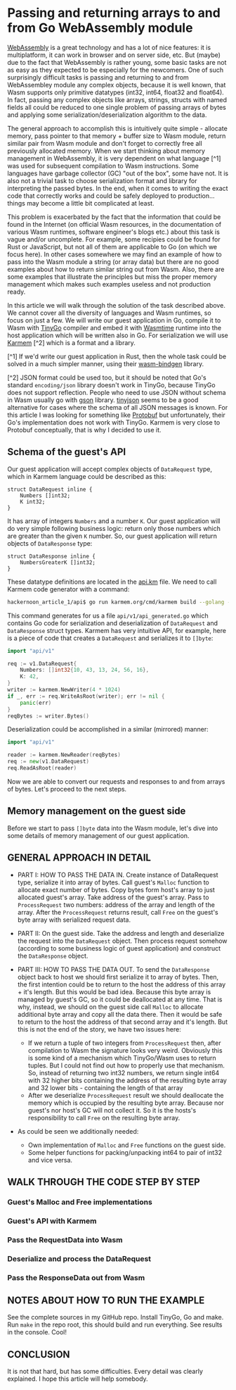 # Passing and returning arrays to and from Go WebAssembly module

[WebAssembly](https://webassembly.org/) is a great technology and has a lot of nice features: it is multiplatform, it
can work in browser and on server side, etc. But (maybe) due to the fact that WebAssembly is rather young, some basic
tasks are not as easy as they expected to be especially for the newcomers. One of such surprisingly difficult tasks is
passing and returning to and from WebAssembley module any complex objects, because it is well known, that Wasm supports
only primitive datatypes (int32, int64, float32 and float64). In fact, passing any complex objects like arrays, strings,
structs with named fields all could be reduced to one single problem of passing arrays of bytes and applying some
serialization/deserialization algorithm to the data.

The general approach to accomplish this is intuitively quite simple - allocate memory, pass pointer to that memory +
buffer size to Wasm module, return similar pair from Wasm module and don't forget to correctly free all previously
allocated memory. When we start thinking about memory management in WebAssembly, it is very dependent on what language
[^1] was used for subsequent compilation to Wasm instructions. Some languages have garbage collector (GC) "out of the
box", some have not. It is also not a trivial task to choose serialization format and library for interpreting the
passed bytes. In the end, when it comes to writing the exact code that correctly works and could be safely deployed to
production... things may become a little bit complicated at least.

This problem is exacerbated by the fact that the information that could be found in the Internet (on official Wasm
resources, in the documentation of various Wasm runtimes, software engineer's blogs etc.) about this task is vague
and/or uncomplete. For example, some recipies could be found for Rust or JavaScript, but not all of them are applicable
to Go (on which we focus here). In other cases somewhere we may find an example of how to pass into the Wasm module a
string (or array data) but there are no good examples about how to return similar string out from Wasm. Also, there are
some examples that illustrate the principles but miss the proper memory management which makes such examples useless and
not production ready.

In this article we will walk through the solution of the task described above. We cannot cover all the diversity of
languages and Wasm runtimes, so focus on just a few. We will write our guest application in Go, compile it to Wasm with
[TinyGo](https://tinygo.org/docs/guides/webassembly/) compiler and embed it with
[Wasmtime](https://github.com/bytecodealliance/wasmtime-go) runtime into the host application which will be written also
in Go. For serialization we will use [Karmem](https://github.com/inkeliz/karmem) [^2] which is a format and a library.

[^1] If we'd write our guest application in Rust, then the whole task could be solved in a much simpler manner, using
their [wasm-bindgen](https://rustwasm.github.io/docs/wasm-bindgen/) library.

[^2] JSON format could be used too, but it should be noted that Go's standard `encoding/json` library doesn't work in
TinyGo, because TinyGo does not support reflection. People who need to use JSON without schema in Wasm usually go with
[gson](https://github.com/tidwall/gjson) library. [tinyjson](https://github.com/CosmWasm/tinyjson) seems to be a good
alternative for cases where the schema of all JSON messages is known. For this article I was looking for something like [Protobuf](https://protobuf.dev) but unfortunately, their Go's implementation does not work with TinyGo. Karmem is very close to Protobuf conceptually, that is why I decided to use it.

## Schema of the guest's API
Our guest application will accept complex objects of `DataRequest` type, which in Karmem language could be described as
this:
```
struct DataRequest inline {
    Numbers []int32;
    K int32;
}
```
It has array of integers `Numbers` and a number `K`. Our guest application will do very simple following business logic: return only those numbers which are greater than the given `K` number. So, our guest application will return objects of
`DataResponse` type:
```
struct DataResponse inline {
    NumbersGreaterK []int32;
}
```

These datatype definitions are located in the [api.km](https://github.com/vlkv/hackernoon_article_1/blob/master/api/api.km) file. We need to call Karmem code generator with a command:
```sh
hackernoon_article_1/api$ go run karmem.org/cmd/karmem build --golang -o "v1" api.km
```

This command generates for us a file `api/v1/api_generated.go` which contains Go code for serialization and
deserialization of `DataRequest` and `DataResponse` struct types. Karmem has very intuitive API, for example, here is a piece of code that creates a `DataRequest` and serializes it to `[]byte`:
```go
import "api/v1"

req := v1.DataRequest{
    Numbers: []int32{10, 43, 13, 24, 56, 16},
    K: 42,
}
writer := karmem.NewWriter(4 * 1024)
if _, err := req.WriteAsRoot(writer); err != nil {
	panic(err)
}
reqBytes := writer.Bytes()
```

Deserialization could be accomplished in a similar (mirrored) manner:
```go
import "api/v1"

reader := karmem.NewReader(reqBytes)
req := new(v1.DataRequest)
req.ReadAsRoot(reader)
```

Now we are able to convert our requests and responses to and from arrays of bytes. Let's proceed to the next steps.


## Memory management on the guest side

Before we start to pass `[]byte` data into the Wasm module, let's dive into some details of memory management of our
guest application.


## GENERAL APPROACH IN DETAIL
* PART I: HOW TO PASS THE DATA IN. Create instance of DataRequest type, serialize it into array of bytes. Call guest's
  `Malloc` function to allocate exact number of bytes. Copy bytes form host's array to just allocated guest's array.
  Take address of the guest's array. Pass to `ProcessRequest` two numbers: address of the array and length of the array.
  After the `ProcessRequest` returns result, call `Free` on the guest's byte array with serialized request data.

* PART II: On the guest side. Take the address and length and deserialize the request into the `DataRequest` object.
  Then process request somehow (according to some business logic of guest application) and construct the `DataResponse`
  object.

* PART III: HOW TO PASS THE DATA OUT. To send the `DataResponse` object back to host we should first serialize it to
  array of bytes. Then, the first intention could be to return to the host the address of this array + it's length. But
  this would be bad idea. Because this byte array is managed by guest's GC, so it could be deallocated at any time. That
  is why, instead, we should on the guest side call `Malloc` to allocate additional byte array and copy all the data
  there. Then it would be safe to return to the host the address of that second array and it's length. But this is not
  the end of the story, we have two issues here:
  - If we return a tuple of two integers from `ProcessRequest` then, after compilation to Wasm the signature looks very
    weird. Obviously this is some kind of a mechanism which TinyGo/Wasm uses to return tuples. But I could not find out
    how to properly use that mechanism. So, instead of returning two int32 numbers, we return single int64 with
    32 higher bits containing the address of the resulting byte array and 32 lower bits - containing the length of that
    array
  - After we deserialize `ProcessRequest` result we should deallocate the memory which is occupied by the resulting
    byte array. Because nor guest's nor host's GC will not collect it. So it is the hosts's responsibility to call
    `Free` on the resulting byte array.

* As could be seen we additionally needed:
  - Own implementation of `Malloc` and `Free` functions on the guest side.
  - Some helper functions for packing/unpacking int64 to pair of int32 and vice versa.

## WALK THROUGH THE CODE STEP BY STEP

### Guest's Malloc and Free implementations

### Guest's API with Karmem

### Pass the RequestData into Wasm

### Deserialize and process the DataRequest

### Pass the ResponseData out from Wasm

## NOTES ABOUT HOW TO RUN THE EXAMPLE
See the complete sources in my GitHub repo. Install TinyGo, Go and make. Run `make` in the repo root, this should build
and run everything. See results in the console. Cool!

## CONCLUSION
It is not that hard, but has some difficulties. Every detail was clearly explained. I hope this article will help
somebody.
